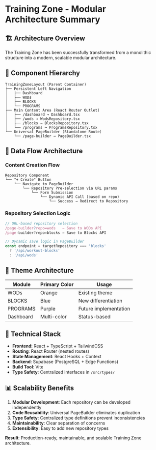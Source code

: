 # Training Zone - Modular Architecture Summary

## 🏗️ Architecture Overview

The Training Zone has been successfully transformed from a monolithic structure into a modern, scalable modular architecture.

## 📁 Component Hierarchy

```
TrainingZoneLayout (Parent Container)
├── Persistent Left Navigation
│   ├── Dashboard
│   ├── WODs
│   ├── BLOCKS
│   └── PROGRAMS
├── Main Content Area (React Router Outlet)
│   ├── /dashboard → Dashboard.tsx
│   ├── /wods → WodsRepository.tsx
│   ├── /blocks → BlocksRepository.tsx
│   └── /programs → ProgramsRepository.tsx
└── Universal PageBuilder (Standalone Route)
    └── /page-builder → PageBuilder.tsx
```

## 🔄 Data Flow Architecture

### **Content Creation Flow**
```
Repository Component
└── "+ Create" Button
    └── Navigate to PageBuilder
        └── Repository Pre-selection via URL params
            └── Form Submission
                └── Dynamic API Call (based on repo)
                    └── Success → Redirect to Repository
```

### **Repository Selection Logic**
```typescript
// URL-based repository selection
/page-builder?repo=wods   → Save to WODs API
/page-builder?repo=blocks → Save to Blocks API

// Dynamic save logic in PageBuilder
const endpoint = targetRepository === 'blocks' 
  ? '/api/workout-blocks' 
  : '/api/wods'
```

## 🎨 Theme Architecture

| Module | Primary Color | Usage |
|--------|---------------|-------|
| WODs | Orange | Existing theme |
| BLOCKS | Blue | New differentiation |
| PROGRAMS | Purple | Future implementation |
| Dashboard | Multi-color | Status-based |

## 🔧 Technical Stack

- **Frontend**: React + TypeScript + TailwindCSS
- **Routing**: React Router (nested routes)
- **State Management**: React Hooks + Context
- **Backend**: Supabase (PostgreSQL + Edge Functions)
- **Build Tool**: Vite
- **Type Safety**: Centralized interfaces in `/src/types/`

## 📊 Scalability Benefits

1. **Modular Development**: Each repository can be developed independently
2. **Code Reusability**: Universal PageBuilder eliminates duplication
3. **Type Safety**: Centralized type definitions prevent inconsistencies
4. **Maintainability**: Clear separation of concerns
5. **Extensibility**: Easy to add new repository types

**Result**: Production-ready, maintainable, and scalable Training Zone architecture.